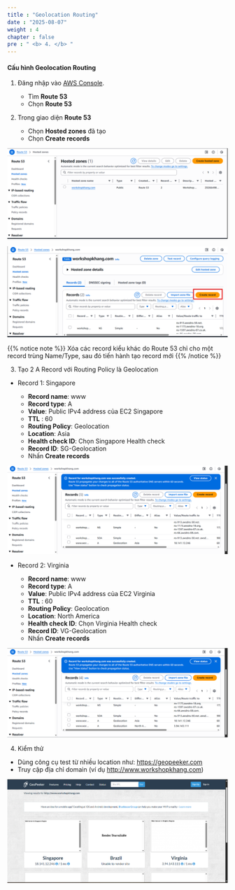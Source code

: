 ```yaml
---
title : "Geolocation Routing"
date : "2025-08-07"
weight : 4
chapter : false
pre : " <b> 4. </b> "
---
```


#### Cấu hình Geolocation Routing

1. Đăng nhập vào [AWS Console](https://aws.amazon.com/console/).

    - Tìm **Route 53**
    - Chọn **Route 53**

2. Trong giao diện **Route 53**

    - Chọn **Hosted zones** đã tạo 
    - Chọn **Create records**

![GeolocationRouting](/images/2/CWT1.png?featherlight=false&width=90pc)

![GeolocationRouting](/images/2/CWT2.png?featherlight=false&width=90pc)

{{% notice note %}}
Xóa các record kiểu khác do Route 53 chỉ cho một record trùng Name/Type, sau đó tiến hành tạo record mới 
{{% /notice %}}

3. Tạo 2 A Record với Routing Policy là Geolocation

- Record 1: Singapore

   - **Record name**: www
   - **Record type**: A
   - **Value**: Public IPv4 address của EC2 Singapore
   - **TTL** : 60
   - **Routing Policy**: Geolocation
   - **Location**: Asia
   - **Health check ID**: Chọn Singapore Health check
   - **Record ID**: SG-Geolocation
   - Nhấn **Create records**

![GeolocationRouting](/images/2/CGC1.png?featherlight=false&width=90pc)

- Record 2: Virginia

   - **Record name**: www
   - **Record type**: A
   - **Value**: Public IPv4 address của EC2 Virginia
   - **TTL** : 60
   - **Routing Policy**: Geolocation
   - **Location**: North America
   - **Health check ID**: Chọn Virginia Health check
   - **Record ID**: VG-Geolocation
   - Nhấn **Create records**

![GeolocationRouting](/images/2/CGC2.png?featherlight=false&width=90pc)

4. Kiểm thử

- Dùng công cụ test từ nhiều location như: https://geopeeker.com
- Truy cập địa chỉ domain (ví dụ http://www.workshopkhang.com)

![GeolocationRouting](/images/2/CGC3.png?featherlight=false&width=90pc)
